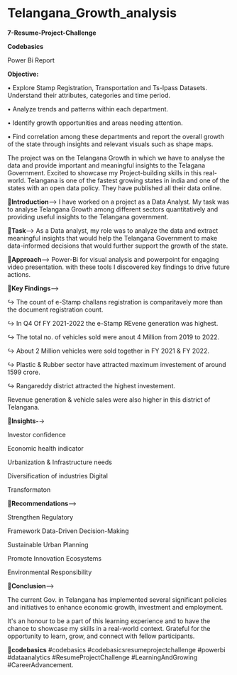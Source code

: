 # Telangana_Growth_analysis

**7-Resume-Project-Challenge**

**Codebasics**

Power Bi Report

**Objective:** 

• Explore Stamp Registration, Transportation and Ts-Ipass Datasets. Understand their attributes, categories and time period. 

• Analyze trends and patterns within each department. 

• Identify growth opportunities and areas needing attention. 

• Find correlation among these departments and report the overall growth of the state through insights and relevant visuals such as shape maps.


The project was on the Telangana Growth in which we have to analyse the data and provide important and meaningful insights to the Telagana Government. Excited to showcase my Project-building skills in this real-world. Telangana is one of the fastest growing states in india and one of the states with an open data policy. They have published all their data online.

🌟**Introduction**--> I have worked on a project as a Data Analyst. My task was to analyse Telangana Growth among different sectors quantitatively and providing useful insights to the Telangana government.

🌟**Task**--> As a Data analyst, my role was to analyze the data and extract meaningful insights that would help the Telangana Government to make data-informed decisions that would further support the growth of the state.

🌟**Approach**--> Power-Bi for visual analysis and powerpoint for engaging video presentation. with these tools I discovered key findings to drive future actions.

🌟**Key Findings**--> 

↪ The count of e-Stamp challans registration is comparitavely more than the document registration count. 

↪ In Q4 Of FY 2021-2022 the e-Stamp REvene generation was highest. 

↪ The total no. of vehicles sold were anout 4 Million from 2019 to 2022.

↪ About 2 Million vehicles were sold together in FY 2021 & FY 2022. 

↪ Plastic & Rubber sector have attracted maximum investement of around 1599 crore. 

↪ Rangareddy district attracted the highest investement. 

Revenue generation & vehicle sales were also higher in this district of Telangana.

🌟**Insights-**->

Investor confidence

Economic health indicator

Urbanization & Infrastructure needs

Diversification of industries Digital

Transformaton


🌟**Recommendations**-->

Strengthen Regulatory

Framework Data-Driven Decision-Making

Sustainable Urban Planning

Promote Innovation Ecosystems

Environmental Responsibility


🌟**Conclusion**-->

The current Gov. in Telangana has implemented several significant policies and initiatives to enhance economic growth, investment and employment.

It's an honour to be a part of this learning experience and to have the chance to showcase my skills in a real-world context. 
Grateful for the opportunity to learn, grow, and connect with fellow participants.

 🌟**codebasics** #codebasics #codebasicsresumeprojectchallenge #powerbi #dataanalytics #ResumeProjectChallenge
 #LearningAndGrowing #CareerAdvancement.
